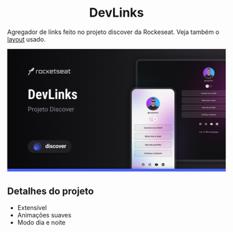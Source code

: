 <h1 align="center"> DevLinks </h1>

<p>
  Agregador de links feito no projeto discover da Rockeseat.
  Veja também o <a href="https://www.figma.com/community/file/1187422022288947321">layout</a> usado.
</p>

<img src="./.github/preview.jpg"/>

## Detalhes do projeto
- Extensível
- Animações suaves
- Modo dia e noite
